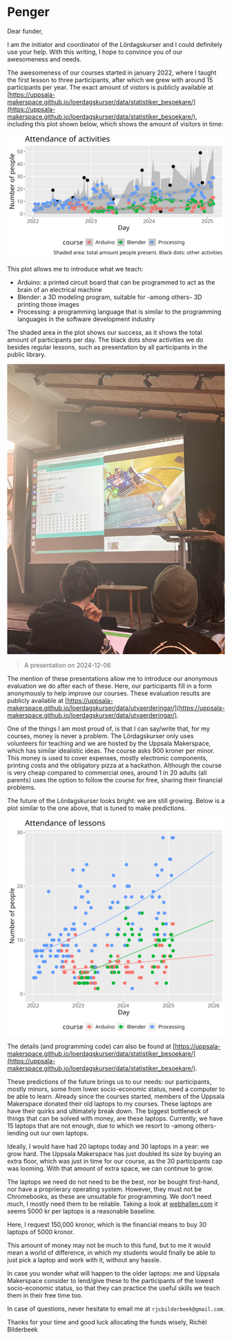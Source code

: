 # Penger

Dear funder,

I am the initiator and coordinator of the Lördagskurser
and I could definitely use your help. With this writing,
I hope to convince you of our awesomeness and needs.

The awesomeness of our courses started in january 2022,
where I taught the first lesson to three participants,
after which we grew with around 15 participants per year.
The exact amount of vistors is publicly available at
[https://uppsala-makerspace.github.io/loerdagskurser/data/statistiker_besoekare/](https://uppsala-makerspace.github.io/loerdagskurser/data/statistiker_besoekare/),
including this plot shown below, which shows the amount of visitors in time:

![Number of learners per day](n_per_day_per_course.png)

This plot allows me to introduce what we teach:

- Arduino: a printed circuit board that can be programmed to act as the
  brain of an electrical machine
- Blender: a 3D modeling program, suitable for -among others-
  3D printing those images
- Processing: a programming language that is similar to the programming
  languages in the software development industry

The shaded area in the plot shows our success,
as it shows the total amount of participants per day.
The black dots show activities we do besides regular lessons,
such as presentation by all participants in the public library.

![A presentation on 2024-12-06](IMG_4423.JPEG)

> A presentation on 2024-12-06

The mention of these presentations allow me to introduce our anonymous
evaluation we do after each of these. Here, our participants fill
in a form anonymously to help improve our courses.
These evaluation results are publicly available at
[https://uppsala-makerspace.github.io/loerdagskurser/data/utvaerderingar/](https://uppsala-makerspace.github.io/loerdagskurser/data/utvaerderingar/).

One of the things I am most proud of, is that I can say/write that,
for my courses, money is never a problem. The Lördagskurser only uses
volunteers for teaching and we are hosted by the Uppsala Makerspace,
which has similar idealistic ideas. 
The course asks 900 kroner per minor. This money is used to cover expenses,
mostly electronic components, printing costs and the obligatory pizza
at a hackathon.
Although the course is very cheap compared to commercial ones,
around 1 in 20 adults (all parents)
uses the option to follow the course for free, sharing their financial
problems.

The future of the Lördagskurser looks bright: we are still growing.
Below is a plot similar to the one above, that is tuned to make
predictions.

![Number of learners per day and predictsions](n_per_day_per_course_and_predictions.png)

The details (and programming code) can also be found at
[https://uppsala-makerspace.github.io/loerdagskurser/data/statistiker_besoekare/](https://uppsala-makerspace.github.io/loerdagskurser/data/statistiker_besoekare/).

These predictions of the future brings us to our needs:
our participants, mostly minors, some from lower socio-economic status,
need a computer to be able to learn.
Already since the courses started, members of the Uppsala Makerspace
donated their old laptops to my courses. These laptops are have their
quirks and ultimately break down. The biggest bottleneck of things
that can be solved with money, are these laptops.
Currently, we have 15 laptops that are not enough, due to which
we resort to -among others- lending out our own laptops.

Ideally, I would have had 20 laptops today and 30 laptops in a year:
we grow hard. The Uppsala Makerspace has just doubled its size by buying
an extra floor, which was just in time for our course, as the
30 participants cap was looming. With that amount of extra space,
we can continue to grow.

The laptops we need do not need to be the best, nor be bought first-hand,
nor have a proprierary operating system. However,
they must not be Chromebooks, as these are unsuitable for programming.
We don't need much, I mostly need them to be reliable. Taking a look at
[webhallen.com](webhallen.com) it seems 5000 kr per laptops is a reasonable
baseline.

Here, I request 150,000 kronor, which is the financial means to buy 30
laptops of 5000 kronor. 

This amount of money may not be much to this fund, but to me it would
mean a world of difference, in which my students would finally be able
to just pick a laptop and work with it, without any hassle.

In case you wonder what will happen to the older laptops: me and
Uppsala Makerspace consider to lend/give these to the participants of the lowest
socio-economic status, so that they can practice the useful skills
we teach them in their free time too.

In case of questions, never hesitate to email
me at `rjcbilderbeek@gmail.com`.

Thanks for your time and good luck allocating the funds wisely,
Richèl Bilderbeek
